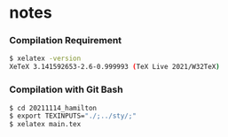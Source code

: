 # notes

### Compilation Requirement

```bash
$ xelatex -version
XeTeX 3.141592653-2.6-0.999993 (TeX Live 2021/W32TeX)
```

### Compilation with Git Bash

```bash
$ cd 20211114_hamilton
$ export TEXINPUTS="./;../sty/;"
$ xelatex main.tex
```

